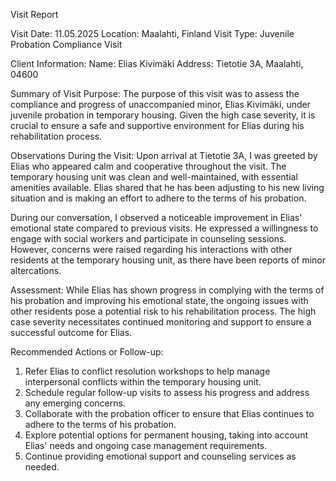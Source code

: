  Visit Report

Visit Date: 11.05.2025
Location: Maalahti, Finland
Visit Type: Juvenile Probation Compliance Visit

Client Information:
Name: Elias Kivimäki
Address: Tietotie 3A, Maalahti, 04600

Summary of Visit Purpose:
The purpose of this visit was to assess the compliance and progress of unaccompanied minor, Elias Kivimäki, under juvenile probation in temporary housing. Given the high case severity, it is crucial to ensure a safe and supportive environment for Elias during his rehabilitation process.

Observations During the Visit:
Upon arrival at Tietotie 3A, I was greeted by Elias who appeared calm and cooperative throughout the visit. The temporary housing unit was clean and well-maintained, with essential amenities available. Elias shared that he has been adjusting to his new living situation and is making an effort to adhere to the terms of his probation.

During our conversation, I observed a noticeable improvement in Elias' emotional state compared to previous visits. He expressed a willingness to engage with social workers and participate in counseling sessions. However, concerns were raised regarding his interactions with other residents at the temporary housing unit, as there have been reports of minor altercations.

Assessment:
While Elias has shown progress in complying with the terms of his probation and improving his emotional state, the ongoing issues with other residents pose a potential risk to his rehabilitation process. The high case severity necessitates continued monitoring and support to ensure a successful outcome for Elias.

Recommended Actions or Follow-up:
1. Refer Elias to conflict resolution workshops to help manage interpersonal conflicts within the temporary housing unit.
2. Schedule regular follow-up visits to assess his progress and address any emerging concerns.
3. Collaborate with the probation officer to ensure that Elias continues to adhere to the terms of his probation.
4. Explore potential options for permanent housing, taking into account Elias' needs and ongoing case management requirements.
5. Continue providing emotional support and counseling services as needed.